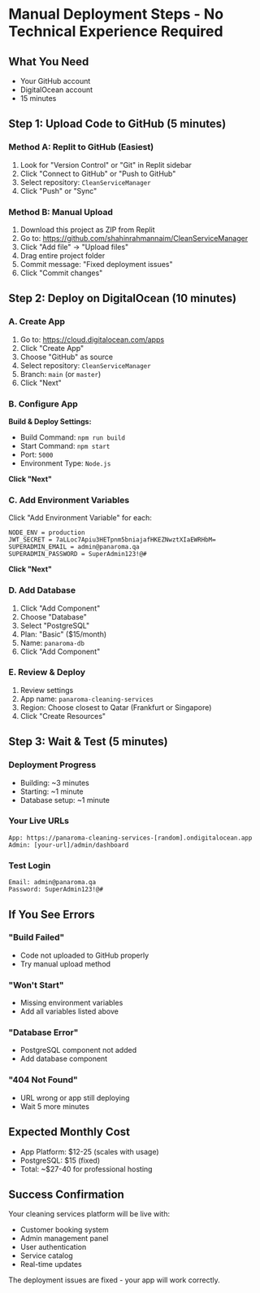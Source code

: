# Manual Deployment Steps - No Technical Experience Required

## What You Need
- Your GitHub account
- DigitalOcean account 
- 15 minutes

## Step 1: Upload Code to GitHub (5 minutes)

### Method A: Replit to GitHub (Easiest)
1. Look for "Version Control" or "Git" in Replit sidebar
2. Click "Connect to GitHub" or "Push to GitHub"
3. Select repository: `CleanServiceManager`
4. Click "Push" or "Sync"

### Method B: Manual Upload
1. Download this project as ZIP from Replit
2. Go to: https://github.com/shahinrahmannaim/CleanServiceManager
3. Click "Add file" → "Upload files"
4. Drag entire project folder
5. Commit message: "Fixed deployment issues"
6. Click "Commit changes"

## Step 2: Deploy on DigitalOcean (10 minutes)

### A. Create App
1. Go to: https://cloud.digitalocean.com/apps
2. Click "Create App"
3. Choose "GitHub" as source
4. Select repository: `CleanServiceManager`
5. Branch: `main` (or `master`)
6. Click "Next"

### B. Configure App
**Build & Deploy Settings:**
- Build Command: `npm run build`
- Start Command: `npm start` 
- Port: `5000`
- Environment Type: `Node.js`

**Click "Next"**

### C. Add Environment Variables
Click "Add Environment Variable" for each:

```
NODE_ENV = production
JWT_SECRET = 7aLLoc7Apiu3HETpnm5bniajafHKEZNwztXIaEWRHbM=
SUPERADMIN_EMAIL = admin@panaroma.qa
SUPERADMIN_PASSWORD = SuperAdmin123!@#
```

**Click "Next"**

### D. Add Database
1. Click "Add Component"
2. Choose "Database"
3. Select "PostgreSQL"
4. Plan: "Basic" ($15/month)
5. Name: `panaroma-db`
6. Click "Add Component"

### E. Review & Deploy
1. Review settings
2. App name: `panaroma-cleaning-services`
3. Region: Choose closest to Qatar (Frankfurt or Singapore)
4. Click "Create Resources"

## Step 3: Wait & Test (5 minutes)

### Deployment Progress
- Building: ~3 minutes
- Starting: ~1 minute  
- Database setup: ~1 minute

### Your Live URLs
```
App: https://panaroma-cleaning-services-[random].ondigitalocean.app
Admin: [your-url]/admin/dashboard
```

### Test Login
```
Email: admin@panaroma.qa
Password: SuperAdmin123!@#
```

## If You See Errors

### "Build Failed"
- Code not uploaded to GitHub properly
- Try manual upload method

### "Won't Start"
- Missing environment variables
- Add all variables listed above

### "Database Error"
- PostgreSQL component not added
- Add database component

### "404 Not Found"
- URL wrong or app still deploying
- Wait 5 more minutes

## Expected Monthly Cost
- App Platform: $12-25 (scales with usage)
- PostgreSQL: $15 (fixed)
- Total: ~$27-40 for professional hosting

## Success Confirmation
Your cleaning services platform will be live with:
- Customer booking system
- Admin management panel
- User authentication
- Service catalog
- Real-time updates

The deployment issues are fixed - your app will work correctly.